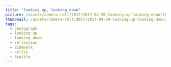 ```yaml
---
title: "looking up, looking down"
picture: /assets/camera-roll/2017/2017-04-20-looking-up-looking-down/20170420_014647950_iOS.jpg
thumbnail: /assets/camera-roll/2017/2017-04-20-looking-up-looking-down/20170420_014647950_iOS-thumbnail.jpg
tags:
  - photograph
  - looking up
  - looking down
  - reflection
  - sidewalk
  - selfie
  - Seattle
---
```

